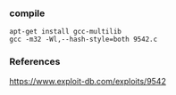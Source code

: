 ### compile
```
apt-get install gcc-multilib
gcc -m32 -Wl,--hash-style=both 9542.c
```

### References
https://www.exploit-db.com/exploits/9542  

